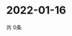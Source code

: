 # 2022-01-16
  共 0条

  <!-- BEGIN -->
  <!-- 最后更新时间Sun Jan 16 2022 17:14:23 GMT+0000 (Coordinated Universal Time) -->
  
  <!-- END -->
  
  